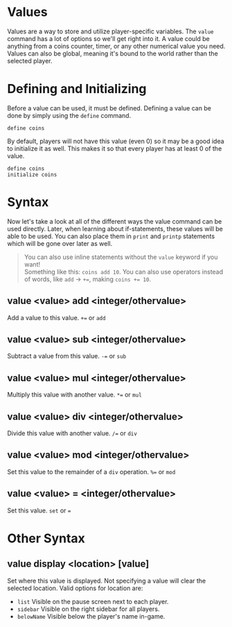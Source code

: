 # Values
Values are a way to store and utilize player-specific variables. The `value` command has a lot of options so we'll get right into it. A value could be anything from a coins counter, timer, or any other numerical value you need. Values can also be global, meaning it's bound to the world rather than the selected player.

# Defining and Initializing
Before a value can be used, it must be defined. Defining a value can be done by simply using the `define` command.
```
define coins
```
By default, players will not have this value (even 0) so it may be a good idea to initialize it as well. This makes it so that every player has at least 0 of the value.
```
define coins
initialize coins
```

# Syntax
Now let's take a look at all of the different ways the value command can be used directly. Later, when learning about if-statements, these values will be able to be used. You can also place them in `print` and `printp` statements which will be gone over later as well.

> You can also use inline statements without the `value` keyword if you want!<br />Something like this: `coins add 10`. You can also use operators instead of words, like `add` -> `+=`, making `coins += 10`.

## value \<value> add \<integer/othervalue>
Add a value to this value. `+=` or `add`

## value \<value> sub \<integer/othervalue>
Subtract a value from this value. `-=` or `sub`

## value \<value> mul \<integer/othervalue>
Multiply this value with another value. `*=` or `mul`

## value \<value> div \<integer/othervalue>
Divide this value with another value. `/=` or `div`

## value \<value> mod \<integer/othervalue>
Set this value to the remainder of a `div` operation. `%=` or `mod`

## value \<value> = \<integer/othervalue>
Set this value. `set` or `=`

# Other Syntax
## value display \<location> \[value]
Set where this value is displayed. Not specifying a value will clear the selected location. Valid options for location are:
* `list` Visible on the pause screen next to each player.
* `sidebar` Visible on the right sidebar for all players.
* `belowName` Visible below the player's name in-game.
